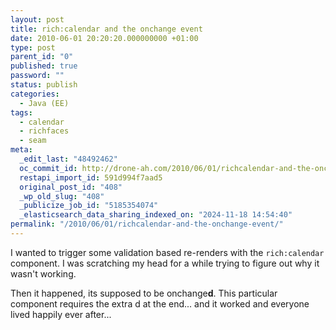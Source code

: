```yaml
---
layout: post
title: rich:calendar and the onchange event
date: 2010-06-01 20:20:20.000000000 +01:00
type: post
parent_id: "0"
published: true
password: ""
status: publish
categories:
  - Java (EE)
tags:
  - calendar
  - richfaces
  - seam
meta:
  _edit_last: "48492462"
  oc_commit_id: http://drone-ah.com/2010/06/01/richcalendar-and-the-onchange-event/1275423620
  restapi_import_id: 591d994f7aad5
  original_post_id: "408"
  _wp_old_slug: "408"
  _publicize_job_id: "5185354074"
  _elasticsearch_data_sharing_indexed_on: "2024-11-18 14:54:40"
permalink: "/2010/06/01/richcalendar-and-the-onchange-event/"
---
```


I wanted to trigger some validation based re-renders with the `rich:calendar`
component. I was scratching my head for a while trying to figure out why it
wasn't working.

Then it happened, its supposed to be onchange**d**. This particular component
requires the extra d at the end... and it worked and everyone lived happily ever
after...
